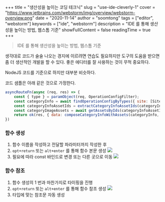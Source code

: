 +++
title = "생산성을 높이는 코딩 테크닉"
slug = "use-ide-cleverly-1"
cover = "https://www.jetbrains.com/webstorm/img/overview/webstorm-overview.png"
date = "2020-11-14"
author = "soomtong"
tags = ["editor", "webstorm"]
keywords = ["ide", "webstorm"]
description = "IDE 를 통해 생산성을 높이는 방법, 웹스톰 기준"
showFullContent = false
readingTime = true
+++

> IDE 를 통해 생산성을 높이는 방법, 웹스톰 기준

생각대로 코드가 술술 나오는 경지에 이르려면 연습도 필요하지만 도구의 도움을 받으면 좀 더 생산적인 개발을 할 수 있다. 좋은 에디터를 잘 사용하는 것이 무척 중요하다.

NodeJS 코드를 기준으로 하지만 대부분 비슷하다.

코드 샘플은 아래 같은 것으로 가정한다.

```js
asyncRouteFn(async (req, res) => {
    const { type } = paramObject(req, OperationConfigFilter);
    const categoryInfo = await findOperationConfigByTypes({ site: [Site.XXX], type });
    const categoryInfoAssetIds = extractCategoryInfoAssetIds(categoryInfo);
    const categoryImageAssets = await getAssetsByIds(categoryInfoAssetIds);
    return ok(res, { data: composeCategoryInfoWithAssets(categoryInfo, categoryImageAssets) });
})
```

### 함수 생성

1. 함수 이름을 작성하고 전달할 파라미터까지 작성한 후 
2. `opt+return` 또는 `alt+enter` 를 통해 함수 본문 생성
![](/posts/images/use-cleverly/ide-cleverly-1.png)
3. 필요에 따라 const 바인드로 변경 또는 다른 곳으로 이동 
![](/posts/images/use-cleverly/ide-cleverly-2.png)

### 함수 참조

1. 함수 생성의 1 번과 마찬가지로 타이핑을 진행
2. `opt+return` 또는 `alt+enter` 를 통해 함수 참조 생성
![](/posts/images/use-cleverly/ide-cleverly-3.png)
3. 타입에 맞는 참조문 자동 생성
